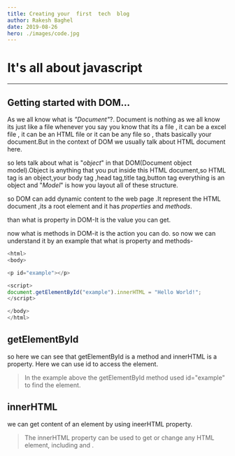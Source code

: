 ```yaml
---
title: Creating your  first  tech  blog
author: Rakesh Baghel
date: 2019-08-26
hero: ./images/code.jpg
---
```


# It's all about javascript
---
## Getting started with DOM...

As we all know what is *"Document"*?. Document is nothing as we all know its just like a file whenever you say you know that its a file , it can be a excel file , it can be an HTML file or it can be any file so , thats basically your document.But in the context of DOM we usually talk about HTML document here.

so lets talk about what is "*object*" in that DOM(Document object model).Object is anything that you put inside this HTML document,so HTML tag is an object,your body tag ,head tag,title tag,button tag everything is an object and "*Model*" is how you layout all of these structure.

so DOM can add dynamic content to the web page .It represent the HTML document ,its a root element and it has *properties* and *methods*.

than what is property in DOM-It is the value you can get.


now what is methods in DOM-it is the action you can do.
so now we can understand it  by an example that what is property and methods-

```javascript
<html>
<body>

<p id="example"></p>

<script>
document.getElementById("example").innerHTML = "Hello World!";
</script>

</body>
</html>
```
getElementById
---

so here we can see that getElementById is a method and innerHTML is a property.
Here we can use id to access the element.
>In the example above the getElementById method used id="example" to find the element.

innerHTML
---
we can get content of an element by using ineerHTML property.
>The innerHTML property can be used to get or change any HTML element, including <html> and <body>.